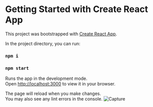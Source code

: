 # Getting Started with Create React App

This project was bootstrapped with [Create React App](https://github.com/facebook/create-react-app).

In the project directory, you can run:
### `npm i`
### `npm start`

Runs the app in the development mode.\
Open [http://localhost:3000](http://localhost:3000) to view it in your browser.

The page will reload when you make changes.\
You may also see any lint errors in the console.
![Capture](https://user-images.githubusercontent.com/42393951/147009541-8b8d5f65-3299-402d-ba78-cedf08aff4c6.PNG)
